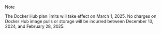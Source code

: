 ---
---

> [!NOTE]
>
> The Docker Hub plan limits will take effect on March 1, 2025. No charges on
> Docker Hub image pulls or storage will be incurred between December 10, 2024,
> and February 28, 2025.